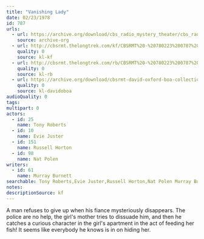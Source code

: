 ```yaml
---
title: "Vanishing Lady"
date: 02/23/1978
id: 787
urls: 
  - url: https://archive.org/download/cbs_radio_mystery_theater/cbs_radio_mystery_theater-0751-0800.zip/cbs_radio_mystery_theater-0751-0800%2Fcbsrmt_0787_the_vanishing_lady.mp3
    source: archive-org
  - url: http://cbsrmt.thelongtrek.com/kf/CBSRMT%20-%20780223%200787%20Vanishing%20Lady_kf.mp3
    quality: 0
    source: kl-kf
  - url: http://cbsrmt.thelongtrek.com/rb/CBSRMT%20-%20780223%200787%20Vanishing%20Lady_WLNH-FM_rb.mp3
    quality: 0
    source: kl-rb
  - url: https://archive.org/download/cbsrmt-david-oxford-boa-collection/CBSRMT-780223-0787-Vanishing-Lady-(128-48)_WBBM-JE-{BoA}.mp3
    quality: 0
    source: kl-davidoboa
audioQuality: 0
tags: 
multipart: 0
actors:  
  - id: 25
    name: Tony Roberts  
  - id: 10
    name: Evie Juster  
  - id: 151
    name: Russell Horton  
  - id: 98
    name: Nat Polen
writers:  
  - id: 61
    name: Murray Burnett
searchable: Tony Roberts,Evie Juster,Russell Horton,Nat Polen Murray Burnett
notes: 
descriptionSource: kf
---
```

A man refuses to give up when his fiance mysteriously disappears. The police are no help, the girl's mother tries to dissuade him, and then he catches a curious character in the girl's apartment in the act of feeding her fish! It seems like everybody he knows is in on hiding her.